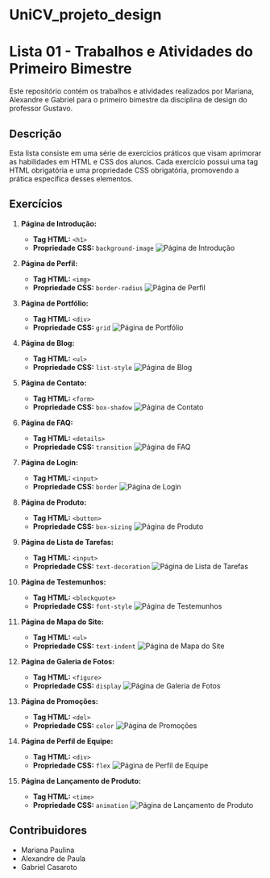 # UniCV_projeto_design
# Lista 01 - Trabalhos e Atividades do Primeiro Bimestre

Este repositório contém os trabalhos e atividades realizados por Mariana, Alexandre e Gabriel para o primeiro bimestre da disciplina de design do professor Gustavo.

## Descrição

Esta lista consiste em uma série de exercícios práticos que visam aprimorar as habilidades em HTML e CSS dos alunos. Cada exercício possui uma tag HTML obrigatória e uma propriedade CSS obrigatória, promovendo a prática específica desses elementos.

## Exercícios

1. **Página de Introdução:**
   - **Tag HTML:** `<h1>`
   - **Propriedade CSS:** `background-image`
   ![Página de Introdução](img/1.png)

2. **Página de Perfil:**
   - **Tag HTML:** `<img>`
   - **Propriedade CSS:** `border-radius`
   ![Página de Perfil](img\2.png)

3. **Página de Portfólio:**
   - **Tag HTML:** `<div>`
   - **Propriedade CSS:** `grid`
   ![Página de Portfólio](img\3.png)

4. **Página de Blog:**
   - **Tag HTML:** `<ul>`
   - **Propriedade CSS:** `list-style`
   ![Página de Blog](img\4.png)

5. **Página de Contato:**
   - **Tag HTML:** `<form>`
   - **Propriedade CSS:** `box-shadow`
   ![Página de Contato](img\5.png)

6. **Página de FAQ:**
   - **Tag HTML:** `<details>`
   - **Propriedade CSS:** `transition`
   ![Página de FAQ](img\6.png)

7. **Página de Login:**
   - **Tag HTML:** `<input>`
   - **Propriedade CSS:** `border`
   ![Página de Login](img\7.png)

8. **Página de Produto:**
   - **Tag HTML:** `<button>`
   - **Propriedade CSS:** `box-sizing`
   ![Página de Produto](img\8.png)

9. **Página de Lista de Tarefas:**
   - **Tag HTML:** `<input>`
   - **Propriedade CSS:** `text-decoration`
   ![Página de Lista de Tarefas](img\9.png)

10. **Página de Testemunhos:**
    - **Tag HTML:** `<blockquote>`
    - **Propriedade CSS:** `font-style`
    ![Página de Testemunhos](img\10.png)

11. **Página de Mapa do Site:**
    - **Tag HTML:** `<ul>`
    - **Propriedade CSS:** `text-indent`
    ![Página de Mapa do Site](img\11.png)

12. **Página de Galeria de Fotos:**
    - **Tag HTML:** `<figure>`
    - **Propriedade CSS:** `display`
    ![Página de Galeria de Fotos](img\12.png)

13. **Página de Promoções:**
    - **Tag HTML:** `<del>`
    - **Propriedade CSS:** `color`
    ![Página de Promoções](img\13.png)

14. **Página de Perfil de Equipe:**
    - **Tag HTML:** `<div>`
    - **Propriedade CSS:** `flex`
    ![Página de Perfil de Equipe](img\14.png)

15. **Página de Lançamento de Produto:**
    - **Tag HTML:** `<time>`
    - **Propriedade CSS:** `animation`
    ![Página de Lançamento de Produto](img\15.png)

## Contribuidores

- Mariana Paulina
- Alexandre de Paula
- Gabriel Casaroto


